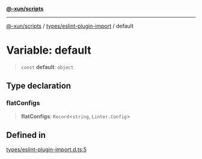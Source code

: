 [**@-xun/scripts**](../../../README.md)

***

[@-xun/scripts](../../../README.md) / [types/eslint-plugin-import](../README.md) / default

# Variable: default

> `const` **default**: `object`

## Type declaration

### flatConfigs

> **flatConfigs**: `Record`\<`string`, `Linter.Config`\>

## Defined in

[types/eslint-plugin-import.d.ts:5](https://github.com/Xunnamius/xscripts/blob/12020afea79f1ec674174f8cb4103ac0b46875c5/types/eslint-plugin-import.d.ts#L5)
